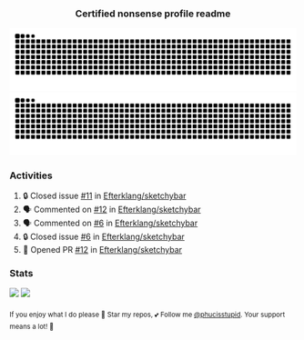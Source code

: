 <h3 align="center">Certified nonsense profile readme</h3>

![GitHub Contribution Grid Snake (Dark)](https://raw.githubusercontent.com/phucisstupid/phucisstupid/output/catppuccin-mocha.svg#gh-dark-mode-only)
![GitHub Contribution Grid Snake (Light)](https://raw.githubusercontent.com/phucisstupid/phucisstupid/output/github-contribution-grid-snake.svg#gh-light-mode-only)

### Activities

<!--START_SECTION:activity-->
1. 🔒 Closed issue [#11](https://github.com/Efterklang/sketchybar/issues/11) in [Efterklang/sketchybar](https://github.com/Efterklang/sketchybar)
2. 🗣 Commented on [#12](https://github.com/Efterklang/sketchybar/pull/12#issuecomment-3476438302) in [Efterklang/sketchybar](https://github.com/Efterklang/sketchybar)
3. 🗣 Commented on [#6](https://github.com/Efterklang/sketchybar/issues/6#issuecomment-3476427310) in [Efterklang/sketchybar](https://github.com/Efterklang/sketchybar)
4. 🔒 Closed issue [#6](https://github.com/Efterklang/sketchybar/issues/6) in [Efterklang/sketchybar](https://github.com/Efterklang/sketchybar)
5. 💪 Opened PR [#12](undefined) in [Efterklang/sketchybar](https://github.com/Efterklang/sketchybar)
<!--END_SECTION:activity-->

### Stats

<div>
  <img width=400 src="https://github-readme-stats.vercel.app/api?username=phucisstupid&show_icons=true&theme=catppuccin_mocha"/>
  <img width=400 src="https://github-readme-stats.vercel.app/api/top-langs?username=phucisstupid&layout=compact&theme=catppuccin_mocha&card_width=395"/>
</div>

<sub>If you enjoy what I do please 🌟 Star my repos, 💕 Follow me [@phucisstupid](https://github.com/phucisstupid). Your support means a lot! 🥰
